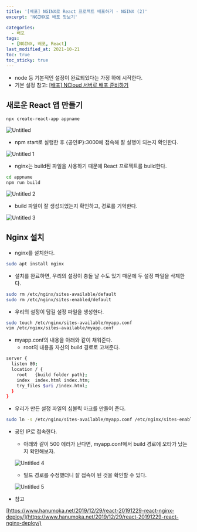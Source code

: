 ```yaml
---
title: '[배포] NGINX로 React 프로젝트 배포하기 - NGINX (2)'
excerpt: 'NGINX로 배포 맛보기'

categories:
  - 배포
tags:
  - [NGINX, 배포, React]
last_modified_at: 2021-10-21
toc: true  
toc_sticky: true
---
```


- node 등 기본적인 설정이 완료되었다는 가정 하에 시작한다.
- 기본 설정 참고: [[배포] NCloud 서버로 배포 준비하기]([https://waterdrag0n.github.io/배포/ncloudDeploy/](https://waterdrag0n.github.io/%EB%B0%B0%ED%8F%AC/ncloudDeploy/))

## 새로운 React 앱 만들기

```bash
npx create-react-app appname
```

![Untitled](https://user-images.githubusercontent.com/70019911/138269076-605d99af-f689-4869-81d7-0a52344f2993.png)

- npm start로 실행한 후 {공인IP}:3000에 접속해 잘 실행이 되는지 확인한다.

![Untitled 1](https://user-images.githubusercontent.com/70019911/138269062-44aacbf7-03be-40f4-8d90-04745e458af0.png)

- nginx는 build된 파일을 사용하기 때문에 React 프로젝트를 build한다.

```bash
cd appname
npm run build
```

![Untitled 2](https://user-images.githubusercontent.com/70019911/138269067-dcf2014a-dc60-4e44-b7b7-023fab0efd2f.png)

- build 파일이 잘 생성되었는지 확인하고, 경로를 기억한다.

![Untitled 3](https://user-images.githubusercontent.com/70019911/138269069-155ab286-e9c1-4fc6-bb57-7c797c8e72c1.png)

## Nginx 설치

- nginx를 설치한다.

```bash
sudo apt install nginx
```

- 설치를 완료하면, 우리의 설정이 충돌 날 수도 있기 때문에 두 설정 파일을 삭제한다.

```bash
sudo rm /etc/nginx/sites-available/default
sudo rm /etc/nginx/sites-enabled/default
```

- 우리의 설정이 담길 설정 파일을 생성한다.

```bash
sudo touch /etc/nginx/sites-available/myapp.conf
vim /etc/nginx/sites-available/myapp.conf
```

- myapp.conf의 내용을 아래와 같이 채워준다.
    - root의 내용을 자신의 build 경로로 고쳐준다.

```bash
server {
  listen 80;
  location / {
    root   {build folder path};
    index  index.html index.htm;
    try_files $uri /index.html;
  }
}
```

- 우리가 만든 설정 파일의 심볼릭 마크를 만들어 준다.

```bash
sudo ln -s /etc/nginx/sites-available/myapp.conf /etc/nginx/sites-enabled/myapp.conf
```

- 공인 IP로 접속한다.
    - 아래와 같이 500 에러가 난다면, myapp.conf에서 build 경로에 오타가 났는지 확인해보자.
    
    ![Untitled 4](https://user-images.githubusercontent.com/70019911/138269071-0f76d7b8-be01-49f4-906a-e41e15c102e2.png)
    
    - 빌드 경로를 수정했더니 잘 접속이 된 것을 확인할 수 있다.
    
    ![Untitled 5](https://user-images.githubusercontent.com/70019911/138269074-8d1edcc3-d13d-4f9f-98d8-320b4820f464.png)
    
- 참고

[https://www.hanumoka.net/2019/12/29/react-20191229-react-nginx-deploy/](https://www.hanumoka.net/2019/12/29/react-20191229-react-nginx-deploy/)